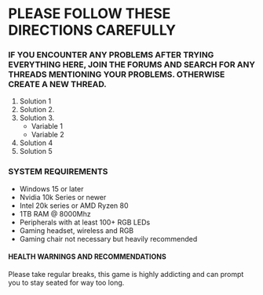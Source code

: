 # PLEASE FOLLOW THESE DIRECTIONS CAREFULLY

### IF YOU ENCOUNTER ANY PROBLEMS AFTER TRYING EVERYTHING HERE, JOIN THE FORUMS AND SEARCH FOR ANY THREADS MENTIONING YOUR PROBLEMS. OTHERWISE CREATE A NEW THREAD.


1. Solution 1
2. Solution 2.
3. Solution 3.
    - Variable 1
    - Variable 2
4. Solution 4
5. Solution 5

### SYSTEM REQUIREMENTS

- Windows 15 or later
- Nvidia 10k Series or newer
- Intel 20k series or AMD Ryzen 80
- 1TB RAM @ 8000Mhz
- Peripherals with at least 100+ RGB LEDs
- Gaming headset, wireless and RGB
- Gaming chair not necessary but heavily recommended


#### HEALTH WARNINGS AND RECOMMENDATIONS

Please take regular breaks, this game is highly addicting and can prompt you to stay seated for way too long. 
